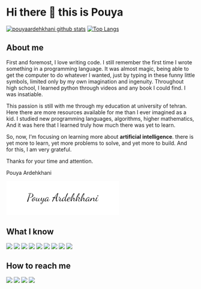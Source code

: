 # Hi there 👋 this is Pouya

[![pouyaardehkhani github stats](https://github-readme-stats.vercel.app/api?username=pouyaardehkhani&show_icons=true&theme=tokyonight)](https://github.com/pouyaardehkhani)
[![Top Langs](https://github-readme-stats.vercel.app/api/top-langs/?username=pouyaardehkhani&layout=compact&langs_count=10&theme=tokyonight&hide=html,css)](https://github.com/pouyaardehkhani)


## About me
First and foremost, I love writing code. I still remember the first time I wrote something in a programming language. It was almost magic, being able to get the computer to do whatever I wanted, just by typing in these funny little symbols, limited only by my own imagination and ingenuity. Throughout high school, I learned python through videos and any book I could find. I was insatiable.

This passion is still with me through my education at university of tehran. Here there are more resources available for me than I ever imagined as a kid. I studied new programming languages, algorithms, higher mathematics, And it was here that I learned truly how much there was yet to learn.

So, now, I'm focusing on learning more about **artificial intelligence**. there is yet more to learn, yet more problems to solve, and yet more to build. And for this, I am very grateful.

Thanks for your time and attention.

Pouya Ardehkhani

<img src="https://github.com/pouyaardehkhani/PouyaArdehkhani/blob/main/signature.png" width="300">

## What I know
<img src="https://cdn.cdnlogo.com/logos/c/76/c.svg" width="32"> <img src="https://www.vectorlogo.zone/logos/kotlinlang/kotlinlang-icon.svg" width="32"> <img src="https://www.vectorlogo.zone/logos/java/java-icon.svg" width="32"> <img src="https://www.vectorlogo.zone/logos/git-scm/git-scm-icon.svg" width="32">
<img src="https://www.vectorlogo.zone/logos/python/python-icon.svg" width="32">
<img src="https://zappysys.com/blog/wp-content/uploads/2018/06/tableau-integration-logo.png" width="34">
<img src="https://upload.wikimedia.org/wikipedia/commons/thumb/9/92/LaTeX_logo.svg/1599px-LaTeX_logo.svg.png" width="50">
<img src="https://www.vectorlogo.zone/logos/github/github-tile.svg" width="32">
<img src="https://upload.wikimedia.org/wikipedia/commons/6/6a/Gnu-octave-logo.svg" width="32">

## How to reach me
[<img src="https://www.vectorlogo.zone/logos/telegram/telegram-tile.svg" width="32">](https://t.me/Pouya_ardehkhani) [<img src="https://www.vectorlogo.zone/logos/linkedin/linkedin-tile.svg" width="32">](https://www.linkedin.com/in/pouya-ardehkhani) [<img src="https://www.vectorlogo.zone/logos/twitter/twitter-tile.svg" width="32">](https://twitter.com/PouyaA08879851) [<img src="https://www.vectorlogo.zone/logos/kaggle/kaggle-ar21.svg" width="60">](https://www.kaggle.com/pouyaardehkhani) 


<!--
**pouyaardehkhani/PouyaArdehkhani** is a ✨ _special_ ✨ repository because its `README.md` (this file) appears on your GitHub profile.

Here are some ideas to get you started:

- 🔭 I’m currently working on ...
- 🌱 I’m currently learning ...
- 👯 I’m looking to collaborate on ...
- 🤔 I’m looking for help with ...
- 💬 Ask me about ...
- 📫 How to reach me: ...
- 😄 Pronouns: ...
- ⚡ Fun fact: ...
-->
